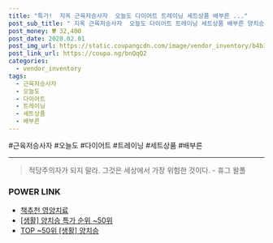```yaml
--- 
title: "특가!  지옥 근육저승사자  오늘도 다이어트 트레이닝 세트상품 배부른 ..." 
post_sub_title: " 지옥 근육저승사자  오늘도 다이어트 트레이닝 세트상품 배부른 양치승의" 
post_money: ₩ 32,400 
post_date: 2020.02.01 
post_img_url: https://static.coupangcdn.com/image/vendor_inventory/b4b1/c7c4fa5b9d06133dd3dc9d865b78c3dab2f57395e73c995e367abdef9f71.jpg 
post_link_url: https://coupa.ng/bnQqQ2 
categories: 
  - vendor_inventory 
tags: 
  - 근육저승사자 
  - 오늘도 
  - 다이어트 
  - 트레이닝 
  - 세트상품 
  - 배부른 
--- 
```

  #근육저승사자 #오늘도 #다이어트 #트레이닝 #세트상품 #배부른 
<hr> 

> 적당주의자가 되지 말라. 그것은 세상에서 가장 위험한 것이다. - 휴그 왈폴 


### POWER LINK

* <a href="https://blog.naver.com/fasyy4321/221791191020" target="_blank">책추천 영양치료</a>
* <a href="https://blog.naver.com/sakai111/221792731998" target="_blank"> [생활] 양치승 특가 순위 ~50위</a>
* <a href="https://blog.naver.com/an0733/221792731979" target="_blank"> TOP ~50위 [생활] 양치승</a>
